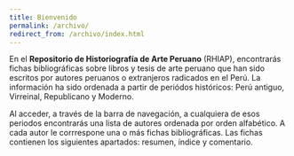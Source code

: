 ```yaml
---
title: Bienvenido
permalink: /archivo/
redirect_from: /archivo/index.html
---
```


En el **Repositorio de Historiografía de Arte Peruano** (RHIAP), encontrarás fichas bibliográficas sobre libros y tesis de arte peruano que han sido escritos por autores peruanos o extranjeros radicados en el Perú. La información ha sido ordenada a partir de periódos históricos: Perú antiguo, Virreinal, Republicano y Moderno.

Al acceder, a través de la barra de navegación, a cualquiera de esos periodos encontrarás una lista de autores ordenada por orden alfabético. A cada autor le corrrespone una o más fichas bibliográficas. Las fichas contienen los siguientes apartados: resumen, índice y comentario.


